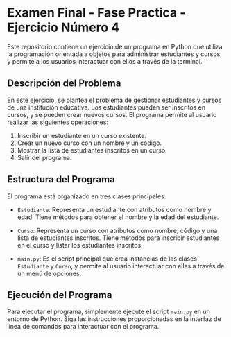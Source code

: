 # Examen Final - Fase Practica - Ejercicio Número 4 

Este repositorio contiene un ejercicio de un programa en Python que utiliza la programación orientada a objetos para administrar estudiantes y cursos, y permite a los usuarios interactuar con ellos a través de la terminal.

## Descripción del Problema

En este ejercicio, se plantea el problema de gestionar estudiantes y cursos de una institución educativa. Los estudiantes pueden ser inscritos en cursos, y se pueden crear nuevos cursos. El programa permite al usuario realizar las siguientes operaciones:

1. Inscribir un estudiante en un curso existente.
2. Crear un nuevo curso con un nombre y un código.
3. Mostrar la lista de estudiantes inscritos en un curso.
4. Salir del programa.

## Estructura del Programa

El programa está organizado en tres clases principales:

- `Estudiante`: Representa un estudiante con atributos como nombre y edad. Tiene métodos para obtener el nombre y la edad del estudiante.

- `Curso`: Representa un curso con atributos como nombre, código y una lista de estudiantes inscritos. Tiene métodos para inscribir estudiantes en el curso y listar los estudiantes inscritos.

- `main.py`: Es el script principal que crea instancias de las clases `Estudiante` y `Curso`, y permite al usuario interactuar con ellas a través de un menú de opciones.

## Ejecución del Programa

Para ejecutar el programa, simplemente ejecute el script `main.py` en un entorno de Python. Siga las instrucciones proporcionadas en la interfaz de línea de comandos para interactuar con el programa.
